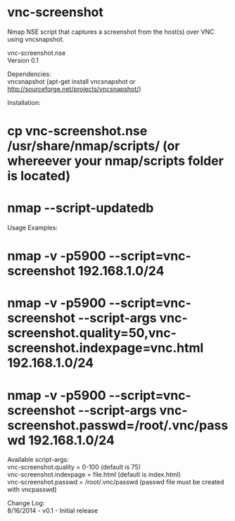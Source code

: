 vnc-screenshot
==============

Nmap NSE script that captures a screenshot from the host(s) over VNC using vncsnapshot.

vnc-screenshot.nse  
Version 0.1

Dependencies:  
vncsnapshot (apt-get install vncsnapshot or http://sourceforge.net/projects/vncsnapshot/)

Installation:  
 # cp vnc-screenshot.nse /usr/share/nmap/scripts/    (or whereever your nmap/scripts folder is located)  
 # nmap --script-updatedb

Usage Examples:  
 # nmap -v -p5900 --script=vnc-screenshot 192.168.1.0/24  
 # nmap -v -p5900 --script=vnc-screenshot --script-args vnc-screenshot.quality=50,vnc-screenshot.indexpage=vnc.html 192.168.1.0/24  
 # nmap -v -p5900 --script=vnc-screenshot --script-args vnc-screenshot.passwd=/root/.vnc/passwd 192.168.1.0/24

Available script-args:  
  vnc-screenshot.quality = 0-100 (default is 75)  
  vnc-screenshot.indexpage = file.html (default is index.html)  
  vnc-screenshot.passwd = /root/.vnc/passwd (passwd file must be created with vncpasswd)

Change Log:  
8/16/2014 - v0.1 - Initial release

